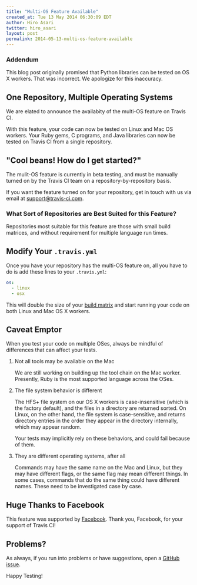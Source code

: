 ```yaml
---
title: "Multi-OS Feature Available"
created_at: Tue 13 May 2014 06:30:09 EDT
author: Hiro Asari
twitter: hiro_asari
layout: post
permalink: 2014-05-13-multi-os-feature-available
---
```


### Addendum

This blog post originally promised that Python libraries can be tested
on OS X workers.
That was incorrect.
We apologize for this inaccuracy.

## One Repository, Multiple Operating Systems
We are elated to announce the availabity of the multi-OS feature
on Travis CI.

With this feature, your code can now be tested on Linux and Mac OS
workers.
Your Ruby gems, C programs, and Java libraries
can now be tested on Travis CI from a single repository.

## "Cool beans! How do I get started?"
The mulit-OS feature is currently in beta testing, and
must be manually turned on by the Travis CI team on a
repository-by-repository basis.

If you want the feature turned on for your repository, get in
touch with us via email at [support@travis-ci.com](mailto:support@travis-ci.com).

### What Sort of Repositories are Best Suited for this Feature?

Repositories most suitable for this feature are those with small build
matrices, and without requirement for multiple language run times.

## Modify Your `.travis.yml`
Once you have your repository has the multi-OS feature on, all you
have to do is add these lines to your `.travis.yml`:

```yaml
os:
  - linux
  - osx
```

This will double the size of your [build matrix](http://docs.travis-ci.com/user/build-configuration/#The-Build-Matrix)
and start running your code on both Linux and Mac OS X workers.

## Caveat Emptor
When you test your code on multiple OSes, always be mindful of differences
that can affect your tests.

1. Not all tools may be available on the Mac

	We are still working on building up the tool chain on the Mac worker.
	Presently, Ruby is the most supported language across the OSes.

1. The file system behavior is different

	The HFS+ file system on our OS X workers is case-insensitive (which is the factory default),
	and the files in a directory are returned sorted.
	On Linux, on the other hand, the file system is case-sensitive, and returns directory entries in
	the order they appear in the directory internally, which may appear random.

	Your tests may implicitly rely on these behaviors, and could fail because of them.

1. They are different operating systems, after all

	Commands may have the same name on the Mac and Linux, but they may have different flags,
	or the same flag may mean different things.
	In some cases, commands that do the same thing could have different names.
	These need to be investigated case by case.

## Huge Thanks to Facebook

This feature was supported by [Facebook](https://code.facebook.com/).
Thank you, Facebook, for your support of Travis CI!

## Problems?
As always, if you run into problems or have suggestions, open a [GitHub issue](https://github.com/travis-ci/travis-ci/issues/new).

Happy Testing!
